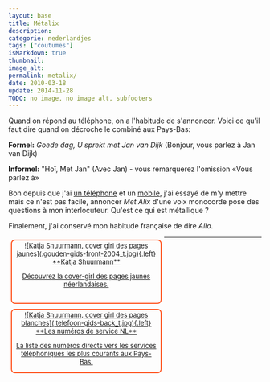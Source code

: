 ```yaml
---
layout: base
title: Métalix
description: 
categorie: nederlandjes
tags: ["coutumes"]
isMarkdown: true
thumbnail: 
image_alt: 
permalink: metalix/
date: 2010-03-18
update: 2014-11-28
TODO: no image, no image alt, subfooters
---
```




Quand on répond au téléphone, on a l'habitude de s'annoncer. Voici ce qu'il faut dire quand on décroche le combiné aux Pays-Bas:

**Formel:** *Goede dag, U sprekt met Jan van Dijk* (Bonjour, vous parlez à Jan van Dijk)

**Informel:**  "Hoï, Met Jan" (Avec Jan) - vous remarquerez l'omission «Vous parlez à»

Bon depuis que j'ai [un téléphone](/appellez-moi-gratuitement) et un [mobile](/telephones-gsm-pays-bas), j'ai essayé de m'y mettre mais ce n'est pas facile, annoncer *Met Alix* d'une voix monocorde pose des questions à mon interlocuteur. Qu'est ce qui est métallique ?

Finalement, j'ai conservé mon habitude française de dire *Allo*.

<!-- HTML -->
<div style="border:2px solid #FF5521; border-radius:8px; text-align:center; font-size:small; padding:2px 8px; margin:5px; width:280px; float:left; height:120px;">
<a href="/Katja-Shuurmann-cover-girl-pages-jaunes" title="Katja Shuurmann, la cover girl de Gouden Gids">
<!-- / HTML -->
![Katja Shuurmann, cover girl des pages jaunes](.gouden-gids-front-2004_t.jpg){.left}
**Katja Shuurmann**  
  
Découvrez la cover-girl des pages jaunes néerlandaises.
<!-- HTML -->
</a></div>
<!-- / HTML -->

<!-- HTML -->
<div style="border:2px solid #FF5521; border-radius:8px; text-align:center; font-size:small; padding:2px 8px; margin:5px; width:280px; float:left; height:120px;">
<a href="/les-numeros-utiles" title="Les numéros de services au tarif normal">
<!-- / HTML -->
![Katja Shuurmann, cover girl des pages blanches](.telefoon-gids-back_t.jpg){.left}
**Les numéros de service NL**  
  
La liste des numéros directs vers les services téléphoniques les plus courants aux Pays-Bas.
<!-- HTML -->
</a></div>
<!-- / HTML -->
---